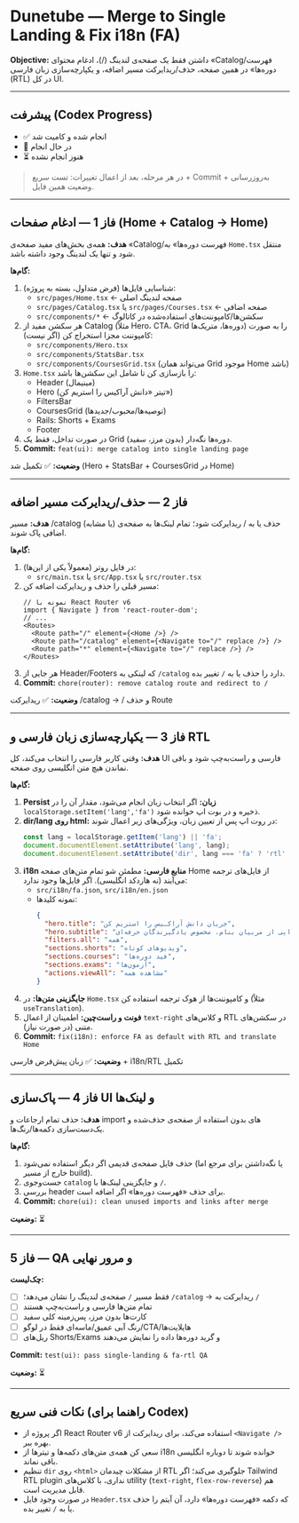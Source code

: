 # Dunetube — Merge to Single Landing & Fix i18n (FA)
**Objective:** داشتن فقط یک صفحه‌ی لندینگ (/)، ادغام محتوای «Catalog/فهرست دوره‌ها» در همین صفحه، حذف/ریدایرکت مسیر اضافه، و یکپارچه‌سازی زبان فارسی (RTL) در کل UI.

---

## پیشرفت (Codex Progress)
- ✅ انجام شده و کامیت شد
- 🚧 در حال انجام
- ⏳ هنوز انجام نشده

> در هر مرحله، بعد از اعمال تغییرات: تست سریع + Commit + به‌روزرسانی وضعیت همین فایل.

---

## فاز 1 — ادغام صفحات (Home + Catalog → Home)
**هدف:** همه‌ی بخش‌های مفید صفحه‌ی «Catalog/فهرست دوره‌ها» به `Home.tsx` منتقل شود و تنها یک لندینگ وجود داشته باشد.

**گام‌ها:**
1. شناسایی فایل‌ها (فرض متداول، بسته به پروژه):
   - `src/pages/Home.tsx`  ← صفحه لندینگ اصلی
   - `src/pages/Catalog.tsx` یا `src/pages/Courses.tsx`  ← صفحه اضافی
   - `src/components/*`  ← سکشن‌ها/کامپوننت‌های استفاده‌شده در کاتالوگ
2. هر سکشن مفید از Catalog (مثلاً Hero، CTA، Grid دوره‌ها، متریک‌ها) را به صورت کامپوننت مجزا استخراج کن (اگر نیست):
   - `src/components/Hero.tsx`
   - `src/components/StatsBar.tsx`
   - `src/components/CoursesGrid.tsx` (می‌تواند همان Grid موجود Home باشد)
3. `Home.tsx` را بازسازی کن تا شامل این سکشن‌ها باشد:
   - Header (مینیمال)
   - Hero (تیتر «دانش آراکیس را استریم کن»)
   - FiltersBar
   - CoursesGrid (توصیه‌ها/محبوب/جدیدها)
   - Rails: Shorts + Exams
   - Footer
4. در صورت تداخل، فقط یک Grid دوره‌ها نگه‌دار (بدون مرز، سفید).
5. **Commit:** `feat(ui): merge catalog into single landing page`

**وضعیت:** ✅ تکمیل شد (Hero + StatsBar + CoursesGrid در Home)

---

## فاز 2 — حذف/ریدایرکت مسیر اضافه
**هدف:** مسیر /catalog (یا مشابه) حذف یا به / ریدایرکت شود؛ تمام لینک‌ها به صفحه‌ی اضافی پاک شوند.

**گام‌ها:**
1. در فایل روتر (معمولاً یکی از این‌ها):
   - `src/main.tsx` یا `src/App.tsx` یا `src/router.tsx`
2. مسیر قبلی را حذف و ریدایرکت اضافه کن:
   ```tsx
   // نمونه با React Router v6
   import { Navigate } from 'react-router-dom';
   // ...
   <Routes>
     <Route path="/" element={<Home />} />
     <Route path="/catalog" element={<Navigate to="/" replace />} />
     <Route path="*" element={<Navigate to="/" replace />} />
   </Routes>
   ```
3. هر جایی از Header/Footers که لینکی به `/catalog` دارد را حذف یا به `/` تغییر بده.
4. **Commit:** `chore(router): remove catalog route and redirect to /`

**وضعیت:** ✅ ریدایرکت /catalog → / و حذف Route

---

## فاز 3 — یکپارچه‌سازی زبان فارسی و RTL
**هدف:** وقتی کاربر فارسی را انتخاب می‌کند، کل UI فارسی و راست‌به‌چپ شود و باقی نماندن هیچ متن انگلیسی روی صفحه.

**گام‌ها:**
1. **Persist زبان:** اگر انتخاب زبان انجام می‌شود، مقدار آن را در `localStorage.setItem('lang','fa')` ذخیره و در بوت اپ خوانده شود.
2. **dir/lang روی html:** در روت اپ پس از تعیین زبان، ویژگی‌های زیر اعمال شوند:
   ```ts
   const lang = localStorage.getItem('lang') || 'fa';
   document.documentElement.setAttribute('lang', lang);
   document.documentElement.setAttribute('dir', lang === 'fa' ? 'rtl' : 'ltr');
   ```
3. **i18n منابع فارسی:** مطمئن شو تمام متن‌های صفحه Home از فایل‌های ترجمه می‌آیند (نه هاردکد انگلیسی). اگر فایل‌ها وجود ندارد:
   - `src/i18n/fa.json`, `src/i18n/en.json`
   - نمونه کلیدها:
     ```json
     {
       "hero.title": "جریان دانش آراکـیس را استریم کن",
       "hero.subtitle": "درس‌های سینمایی از مربیان بنام، مخصوص یادگیرندگان حرفه‌ای",
       "filters.all": "همه",
       "sections.shorts": "ویدیوهای کوتاه",
       "sections.courses": "فید دوره‌ها",
       "sections.exams": "آزمون‌ها",
       "actions.viewAll": "مشاهده همه"
     }
     ```
4. **جایگزینی متن‌ها:** در `Home.tsx` و کامپوننت‌ها از هوک ترجمه استفاده کن (مثلاً `useTranslation`).
5. **فونت و راست‌چین:** اطمینان از اعمال `text-right` و کلاس‌های RTL در سکشن‌های متنی (در صورت نیاز).
6. **Commit:** `fix(i18n): enforce FA as default with RTL and translate Home`

**وضعیت:** ✅ زبان پیش‌فرض فارسی + i18n/RTL تکمیل

---

## فاز 4 — پاک‌سازی UI و لینک‌ها
**هدف:** حذف تمام ارجاعات و import های بدون استفاده از صفحه‌ی حذف‌شده و یک‌دست‌سازی دکمه‌ها/رنگ‌ها.

**گام‌ها:**
1. حذف فایل صفحه‌ی قدیمی اگر دیگر استفاده نمی‌شود (یا نگه‌داشتن برای مرجع اما خارج از مسیر build).
2. جست‌وجوی `catalog` و جایگزینی لینک‌ها با `/`.
3. بررسی header برای حذف «فهرست دوره‌ها» اگر اضافه است.
4. **Commit:** `chore(ui): clean unused imports and links after merge`

**وضعیت:** ⏳

---

## فاز 5 — QA و مرور نهایی
**چک‌لیست:**
- [ ] فقط مسیر `/` صفحه‌ی لندینگ را نشان می‌دهد؛ `/catalog` → ریدایرکت به `/`
- [ ] تمام متن‌ها فارسی و راست‌به‌چپ هستند
- [ ] کارت‌ها بدون مرز، پس‌زمینه کلی سفید
- [ ] رنگ آبی عمیق/ماسه‌ای فقط در لوگو/CTA/هایلایت‌ها
- [ ] ریل‌های Shorts/Exams و گرید دوره‌ها داده را نمایش می‌دهند

**Commit:** `test(ui): pass single-landing & fa-rtl QA`

**وضعیت:** ⏳

---

## نکات فنی سریع (راهنما برای Codex)
- اگر پروژه از React Router v6 استفاده می‌کند، برای ریدایرکت از `<Navigate />` بهره ببر.
- سعی کن همه‌ی متن‌های دکمه‌ها و تیترها از i18n خوانده شوند تا دوباره انگلیسی باقی نماند.
- تنظیم `dir` روی `<html>` از مشکلات چیدمان RTL جلوگیری می‌کند؛ اگر Tailwind RTL plugin نداری، با کلاس‌های utility (`text-right`, `flex-row-reverse`) هم قابل مدیریت است.
- در صورت وجود فایل `Header.tsx` که دکمه «فهرست دوره‌ها» دارد، آن آیتم را حذف یا به `/` تغییر بده.

